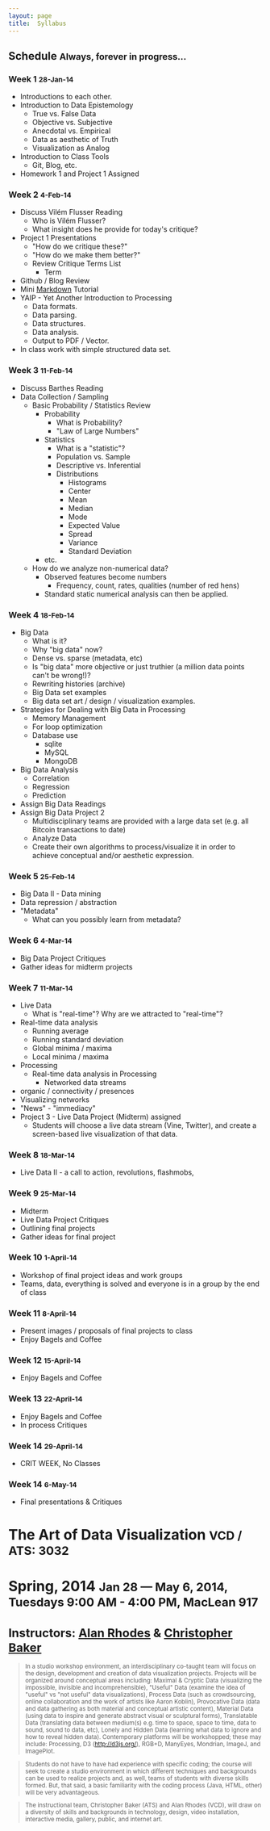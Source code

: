 ```yaml
---
layout: page
title:  Syllabus
---
```


## Schedule <small>Always, forever in progress...</small>

### Week 1 <small>28-Jan-14</small>
- Introductions to each other.
- Introduction to Data Epistemology 
	- True vs. False Data
	- Objective vs. Subjective
	- Anecdotal vs. Empirical
	- Data as aesthetic of Truth
	- Visualization as Analog
- Introduction to Class Tools
	- Git, Blog, etc.
- Homework 1 and Project 1 Assigned

### Week 2 <small>4-Feb-14</small>
- Discuss Vilém Flusser Reading
    - Who is Vilém Flusser?
    - What insight does he provide for today's critique?
- Project 1 Presentations
	- "How do we critique these?"
	- "How do we make them better?"
	- Review Critique Terms List
	    - Term
- Github / Blog Review
- Mini [Markdown](https://help.github.com/articles/github-flavored-markdown) Tutorial 
- YAIP - Yet Another Introduction to Processing
	- Data formats.
	- Data parsing.
	- Data structures.
	- Data analysis.
	- Output to PDF / Vector.
- In class work with simple structured data set.

### Week 3 <small>11-Feb-14</small>
- Discuss Barthes Reading
- Data Collection / Sampling
	- Basic Probability / Statistics Review
		- Probability
			- What is Probability?
			- "Law of Large Numbers"
		- Statistics
			- What is a "statistic"?
			- Population vs. Sample
			- Descriptive vs. Inferential
			- Distributions
				- Histograms
				- Center
				- Mean
				- Median
				- Mode
				- Expected Value
				- Spread
				- Variance
				- Standard Deviation
		- etc.
	- How do we analyze non-numerical data?
	    - Observed features become numbers
	        - Frequency, count, rates, qualities (number of red hens)
        - Standard static numerical analysis can then be applied.

### Week 4 <small>18-Feb-14</small>
- Big Data
    - What is it?
    - Why "big data" now?
    - Dense vs. sparse (metadata, etc)
    - Is "big data" more objective or just truthier (a million data points can't be wrong!)?
    - Rewriting histories (archive)
    - Big Data set examples
    - Big data set art / design / visualization examples.
- Strategies for Dealing with Big Data in Processing
    - Memory Management
    - For loop optimization
    - Database use
        - sqlite
        - MySQL
        - MongoDB
- Big Data Analysis
    - Correlation
    - Regression
    - Prediction 
- Assign Big Data Readings
- Assign Big Data Project 2 
    - Multidisciplinary teams are provided with a large data set (e.g. all Bitcoin transactions to date)
    - Analyze Data
    - Create their own algorithms to process/visualize it in order to achieve conceptual and/or aesthetic expression.  

### Week 5 <small>25-Feb-14</small>
- Big Data II - Data mining
- Data repression / abstraction
- "Metadata"
    - What can you possibly learn from metadata?


### Week 6 <small>4-Mar-14</small>
- Big Data Project Critiques
- Gather ideas for midterm projects

### Week 7 <small>11-Mar-14</small>
- Live Data
    - What is "real-time"? Why are we attracted to "real-time"? 
- Real-time data analysis
    - Running average
    - Running standard deviation
    - Global minima / maxima
    - Local minima / maxima
- Processing
    - Real-time data analysis in Processing
        - Networked data streams    
- organic / connectivity / presences 
- Visualizing networks
- "News" - "immediacy"
- Project 3 - Live Data Project (Midterm) assigned
	- Students will choose a live data stream (Vine, Twitter), and create a screen-based live visualization of that data.

### Week 8 <small>18-Mar-14</small>
- Live Data II - a call to action, revolutions, flashmobs, 


### Week 9 <small>25-Mar-14</small>
- Midterm
- Live Data Project Critiques
- Outlining final projects
- Gather ideas for final project

### Week 10 <small>1-April-14</small>
- Workshop of final project ideas and work groups
- Teams, data, everything is solved and everyone is in a group 
by the end of class


### Week 11 <small>8-April-14</small>
- Present images / proposals of final projects to class
- Enjoy Bagels and Coffee


### Week 12 <small>15-April-14</small>
- Enjoy Bagels and Coffee


### Week 13 <small>22-April-14</small>
- Enjoy Bagels and Coffee
- In process Critiques

### Week 14 <small>29-April-14</small>
- CRIT WEEK, No Classes

### Week 14 <small>6-May-14</small>
- Final presentations & Critiques

# The Art of Data Visualization <small>VCD / ATS: 3032</small>
# Spring, 2014 <small>Jan 28 — May 6, 2014, Tuesdays  9:00 AM - 4:00 PM, MacLean 917
# Instructors: [Alan Rhodes](mailto:grhodes@saic.edu) & [Christopher Baker](mailto:cbaker2@saic.edu)

> In a studio workshop environment, an interdisciplinary co-taught team will focus on the design, development and creation of data visualization projects. Projects will be organized around conceptual areas including: Maximal & Cryptic Data (visualizing the impossible, invisible and incomprehensible), "Useful" Data (examine the idea of "useful" vs "not useful" data visualizations), Process Data (such as crowdsourcing, online collaboration and the work of artists like Aaron Koblin), Provocative Data (data and data gathering as both material and conceptual artistic content), Material Data (using data to inspire and generate abstract visual or sculptural forms), Translatable Data (translating data between medium(s) e.g. time to space, space to time, data to sound, sound to data, etc), Lonely and Hidden Data (learning what data to ignore and how to reveal hidden data). Contemporary platforms will be workshopped; these may include: Processing, D3 (http://d3js.org/), RGB+D, ManyEyes, Mondrian, ImageJ, and ImagePlot.

> Students do not have to have had experience with specific coding; the course will seek to create a studio environment in which different techniques and backgrounds can be used to realize projects and, as well, teams of students with diverse skills formed.  But, that said, a basic familiarity with the coding process (Java, HTML, other) will be very advantageous.

> The instructional team, Christopher Baker (ATS) and Alan Rhodes (VCD), will draw on a diversity of skills and backgrounds in technology, design, video installation, interactive media, gallery, public, and internet art. 

